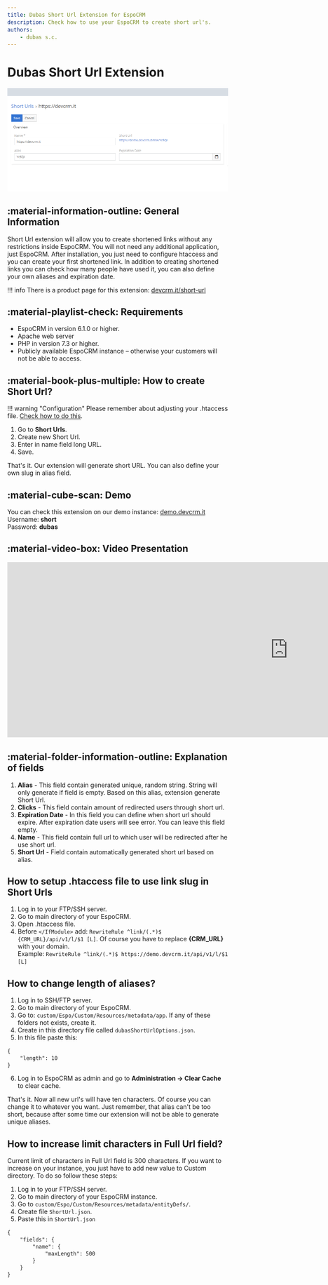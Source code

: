 ```yaml
---
title: Dubas Short Url Extension for EspoCRM
description: Check how to use your EspoCRM to create short url's.
authors:
    - dubas s.c.
---
```

# Dubas Short Url Extension
![Dubas Short Url Extension](../images/short-url.png)
## :material-information-outline: General Information
Short Url extension will allow you to create shortened links without any restrictions inside EspoCRM. You will not need any additional application, just EspoCRM. After installation, you just need to configure htaccess and you can create your first shortened link. In addition to creating shortened links you can check how many people have used it, you can also define your own aliases and expiration date.

!!! info
    There is a product page for this extension: [devcrm.it/short-url](https://devcrm.it/short-url)

## :material-playlist-check:  Requirements
- EspoCRM in version 6.1.0 or higher.
- Apache web server
- PHP in version 7.3 or higher.
- Publicly available EspoCRM instance – otherwise your customers will not be able to access.

## :material-book-plus-multiple: How to create Short Url?
!!! warning "Configuration"
    Please remember about adjusting your .htaccess file. [Check how to do this](#how-to-setup-htaccess-file-to-use-link-slug-in-short-urls).
1. Go to **Short Urls**.
2. Create new Short Url.
3. Enter in name field long URL.
4. Save.

That's it. Our extension will generate short URL. You can also define your own slug in alias field.

## :material-cube-scan: Demo
You can check this extension on our demo instance: [demo.devcrm.it](https://demo.devcrm.it)  
Username: **short**  
Password: **dubas**

## :material-video-box: Video Presentation
<div class="video-wrapper">
  <iframe width="1280" height="400" src="https://www.youtube.com/embed/L167G2n-y5I" frameborder="0" allowfullscreen></iframe>
</div>

## :material-folder-information-outline: Explanation of fields
1. **Alias** - This field contain generated unique, random string. String will only generate if field is empty. Based on this alias, extension generate Short Url.
2. **Clicks** - This field contain amount of redirected users through short url.
3. **Expiration Date** - In this field you can define when short url should expire. After expiration date users will see error. You can leave this field empty.
4. **Name** - This field contain full url to which user will be redirected after he use short url.
5. **Short Url** - Field contain automatically generated short url based on alias.

## How to setup .htaccess file to use link slug in Short Urls
1. Log in to your FTP/SSH server.
2. Go to main directory of your EspoCRM.
3. Open .htaccess file.
4. Before `</IfModule>` add: `RewriteRule ^link/(.*)$ {CRM_URL}/api/v1/l/$1 [L]`. Of course you have to replace **{CRM_URL}** with your domain.  
Example: `RewriteRule ^link/(.*)$ https://demo.devcrm.it/api/v1/l/$1 [L]`

## How to change length of aliases?
1. Log in to SSH/FTP server.
2. Go to main directory of your EspoCRM.
3. Go to: `custom/Espo/Custom/Resources/metadata/app`. If any of these folders not exists, create it.
4. Create in this directory file called `dubasShortUrlOptions.json`.
5. In this file paste this:   
```
{
    "length": 10   
}
```
6. Log in to EspoCRM as admin and go to  **Administration -> Clear Cache** to clear cache.

That's it. Now all new url's will have ten characters. Of course you can change it to whatever you want. Just remember, that alias can't be too short, because after some time our extension will not be able to generate unique aliases.

## How to increase limit characters in Full Url field?
Current limit of characters in Full Url field is 300 characters. If you want to increase on your instance, you just have to add new value to Custom directory. To do so follow these steps:

1. Log in to your FTP/SSH server.
2. Go to main directory of your EspoCRM instance.
3. Go to `custom/Espo/Custom/Resources/metadata/entityDefs/`.
4. Create file `ShortUrl.json`.
5. Paste this in `ShortUrl.json`
```
{
    "fields": {
        "name": {
            "maxLength": 500
        }
    }   
}
```